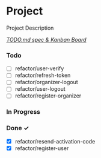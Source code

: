 # Project

Project Description

<em>[TODO.md spec & Kanban Board](https://bit.ly/3fCwKfM)</em>

### Todo

- [ ] refactor/user-verify
- [ ] refactor/refresh-token
- [ ] refactor/organizer-logout
- [ ] refactor/user-logout
- [ ] refactor/register-organizer

### In Progress

### Done ✓

- [x] refactor/resend-activation-code
- [x] refactor/register-user
